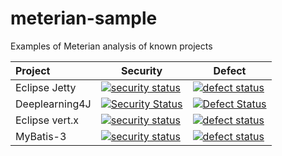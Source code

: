 # meterian-sample
Examples of Meterian analysis of known projects 

| Project       | Security          | Defect  |
|:------------- | ------------- | ----- |
| Eclipse Jetty | [![security status](https://www.meterian.com/badge/gh/johnsblatter/jetty.project/security)](https://www.meterian.com/report/gh/johnsblatter/jetty.project) | [![defect status](https://www.meterian.com/badge/gh/johnsblatter/jetty.project/defect)](https://www.meterian.com/report/gh/johnsblatter/jetty.project) |
| Deeplearning4J | [![Security Status](https://www.meterian.io/badge/gh/johnsblatter/deeplearning4j/security)](https://www.meterian.io/report/gh/johnsblatter/deeplearning4j) | [![Defect Status](https://www.meterian.io/badge/gh/johnsblatter/deeplearning4j/defect)](https://www.meterian.io/report/gh/johnsblatter/deeplearning4j) |
| Eclipse vert.x | [![security status](https://qa.meterian.io/badge/gh/eclipse/vert.x/security)](https://qa.meterian.io/report/gh/eclipse/vert.x) | [![defect status](https://qa.meterian.io/badge/gh/eclipse/vert.x/defect)](https://qa.meterian.io/report/gh/eclipse/vert.x) |
| MyBatis-3 | [![security status](https://qa.meterian.io/badge/gh/mybatis/mybatis-3/security)](https://qa.meterian.io/report/gh/mybatis/mybatis-3) | [![defect status](https://qa.meterian.io/badge/gh/mybatis/mybatis-3/defect)](https://qa.meterian.io/report/gh/mybatis/mybatis-3) |

